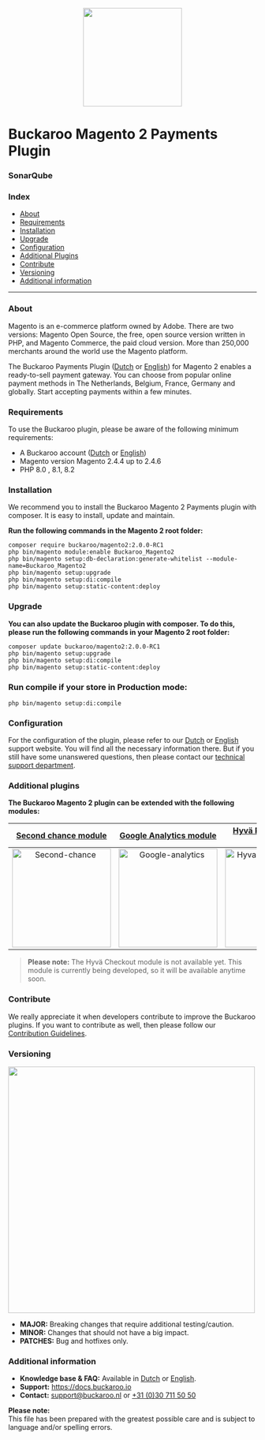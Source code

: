 <p align="center">
  <img src="https://github.com/buckaroo-it/Magento2/assets/106905746/904925b3-4a32-4b17-b692-1e23e4370fd8" width="200px" position="center">
</p>

# Buckaroo Magento 2 Payments Plugin

### SonarQube

### Index
- [About](#about)
- [Requirements](#requirements)
- [Installation](#installation)
- [Upgrade](#upgrade)
- [Configuration](#configuration)
- [Additional Plugins](#additional-plugins)
- [Contribute](#contribute)
- [Versioning](#versioning)
- [Additional information](#additional-information)
---

### About

Magento is an e-commerce platform owned by Adobe. There are two versions: Magento Open Source, the free, open source version written in PHP, and Magento Commerce, the paid cloud version.
More than 250,000 merchants around the world use the Magento platform.

The Buckaroo Payments Plugin ([Dutch](https://docs.buckaroo.io/docs/nl/magento-20) or [English](https://docs.buckaroo.io/docs/magento-20)) for Magento 2 enables a ready-to-sell payment gateway. You can choose from popular online payment methods in The Netherlands, Belgium, France, Germany and globally.
Start accepting payments within a few minutes.

### Requirements

To use the Buckaroo plugin, please be aware of the following minimum requirements:
- A Buckaroo account ([Dutch](https://www.buckaroo.nl/start) or [English](https://www.buckaroo.eu/solutions/request-form))
- Magento version Magento 2.4.4 up to 2.4.6
- PHP 8.0 , 8.1, 8.2

### Installation

We recommend you to install the Buckaroo Magento 2 Payments plugin with composer. It is easy to install, update and maintain.

**Run the following commands in the Magento 2 root folder:**
```
composer require buckaroo/magento2:2.0.0-RC1
php bin/magento module:enable Buckaroo_Magento2
php bin/magento setup:db-declaration:generate-whitelist --module-name=Buckaroo_Magento2
php bin/magento setup:upgrade
php bin/magento setup:di:compile
php bin/magento setup:static-content:deploy
```

### Upgrade

**You can also update the Buckaroo plugin with composer.
To do this, please run the following commands in your Magento 2 root folder:**

```
composer update buckaroo/magento2:2.0.0-RC1
php bin/magento setup:upgrade
php bin/magento setup:di:compile
php bin/magento setup:static-content:deploy
```

### Run compile if your store in Production mode:
````
php bin/magento setup:di:compile
````

### Configuration

For the configuration of the plugin, please refer to our [Dutch](https://docs.buckaroo.io/docs/nl/magento-20-configuratie) or [English](https://docs.buckaroo.io/docs/magento-20-configuration) support website.
You will find all the necessary information there. But if you still have some unanswered questions, then please contact our [technical support department](mailto:support@buckaroo.nl).

### Additional plugins

<b>The Buckaroo Magento 2 plugin can be extended with the following modules:</b>

| [Second chance module](https://github.com/buckaroo-it/Magento2_SecondChance)   | [Google Analytics module](https://github.com/buckaroo-it/Magento2_Analytics)   | [Hyvä React Checkout module](https://github.com/buckaroo-it/Magento2_Hyva) | [Hyvä Checkout module](https://github.com/buckaroo-it/Magento2_Hyva_Checkout)<br>[In Development]    | [GraphQL]()   |
:-------------------------:|:-------------------------:|:-------------------------:|:-------------------------:|:-------------------------:|
[<img src="https://github.com/buckaroo-it/Magento2/assets/105488705/68ba0c08-1162-44c6-a18a-8734692b8b02" alt="Second-chance" width="200"/>](https://github.com/buckaroo-it/Magento2_SecondChance)|  [<img src="https://github.com/buckaroo-it/Magento2/assets/105488705/1c6e9345-a0ff-46cf-be31-d1c17e69fd90" alt="Google-analytics" width="200"/>](https://github.com/buckaroo-it/Magento2_Analytics)| [<img src="https://github.com/buckaroo-it/Magento2/assets/105488705/11953f16-3f5d-4c10-bb6b-f9a949a97a7a" alt="Hyva-react-checkout" width="200"/>](https://github.com/buckaroo-it/Magento2_Hyva) | [<img src="https://github.com/buckaroo-it/Magento2/assets/105488705/b00d2fcd-2458-4a8b-ab1f-e85d678a0008" alt="Hyva-checkout" width="200"/>](https://github.com/buckaroo-it/Magento2_Hyva_Checkout) | [<img src="https://github.com/buckaroo-it/Magento2/assets/105488705/8611dfeb-bb84-4ba6-ab72-7b6459143dff" alt="GraphQL" width="200"/>](https://github.com/buckaroo-it/Magento2_GraphQL) |

> **Please note:**
> The Hyvä Checkout module is not available yet. This module is currently being developed, so it will be available anytime soon.


### Contribute

We really appreciate it when developers contribute to improve the Buckaroo plugins.
If you want to contribute as well, then please follow our [Contribution Guidelines](CONTRIBUTING.md).

### Versioning 
<p align="left">
  <img src="https://www.buckaroo.nl/media/3480/magento_versioning.png" width="500px" position="center">
</p>

- **MAJOR:** Breaking changes that require additional testing/caution.
- **MINOR:** Changes that should not have a big impact.
- **PATCHES:** Bug and hotfixes only.

### Additional information
- **Knowledge base & FAQ:** Available in [Dutch](https://docs.buckaroo.io/docs/nl/magento-20) or [English](https://docs.buckaroo.io/docs/magento-20).
- **Support:** https://docs.buckaroo.io
- **Contact:** [support@buckaroo.nl](mailto:support@buckaroo.nl) or [+31 (0)30 711 50 50](tel:+310307115050)

<b>Please note:</b><br>
This file has been prepared with the greatest possible care and is subject to language and/or spelling errors.
